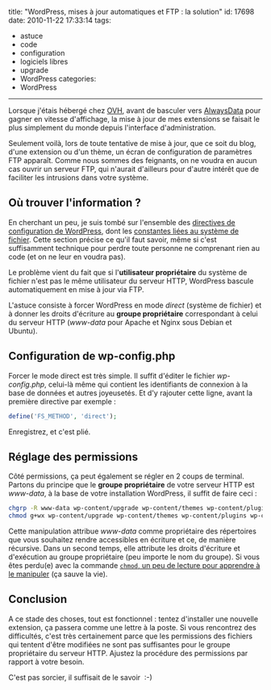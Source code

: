 title: "WordPress, mises à jour automatiques et FTP : la solution"
id: 17698
date: 2010-11-22 17:33:14
tags:
- astuce
- code
- configuration
- logiciels libres
- upgrade
- WordPress
categories:
- WordPress
---

Lorsque j'étais hébergé chez [OVH](http://www.ovh.com/), avant de basculer vers [AlwaysData](http://alwaysdata.com/) pour gagner en vitesse d'affichage, la mise à jour de mes extensions se faisait le plus simplement du monde depuis l'interface d'administration.

Seulement voilà, lors de toute tentative de mise à jour, que ce soit du blog, d'une extension ou d'un thème, un écran de configuration de paramètres FTP apparaît. Comme nous sommes des feignants, on ne voudra en aucun cas ouvrir un serveur FTP, qui n'aurait d'ailleurs pour d'autre intérêt que de faciliter les intrusions dans votre système.

<!--more-->

## Où trouver l'information ?

En cherchant un peu, je suis tombé sur l'ensemble des [directives de configuration de WordPress](http://codex.wordpress.org/Editing_wp-config.php), dont les [constantes liées au système de fichier](http://codex.wordpress.org/Editing_wp-config.php#WordPress_Upgrade_Constants).
Cette section précise ce qu'il faut savoir, même si c'est suffisamment technique pour perdre toute personne ne comprenant rien au code (et on ne leur en voudra pas).

Le problème vient du fait que si l'**utilisateur propriétaire** du système de fichier n'est pas le même utilisateur du serveur HTTP, WordPress bascule automatiquement en mise à jour via FTP.

L'astuce consiste à forcer WordPress en mode _direct_ (système de fichier) et à donner les droits d'écriture au **groupe propriétaire** correspondant à celui du serveur HTTP (_www-data_ pour Apache et Nginx sous Debian et Ubuntu).

## Configuration de wp-config.php

Forcer le mode direct est très simple. Il suffit d'éditer le fichier _wp-config.php_, celui-là même qui contient les identifiants de connexion à la base de données et autres joyeusetés. Et d'y rajouter cette ligne, avant la première directive par exemple :

```php
define('FS_METHOD', 'direct');
```

Enregistrez, et c'est plié.

## Réglage des permissions

Côté permissions, ça peut également se régler en 2 coups de terminal. Partons du principe que le **groupe propriétaire** de votre serveur HTTP est _www-data_, à la base de votre installation WordPress, il suffit de faire ceci :

```bash
chgrp -R www-data wp-content/upgrade wp-content/themes wp-content/plugins wp-content/uploads
chmod g+wx wp-content/upgrade wp-content/themes wp-content/plugins wp-content/uploads
```

Cette manipulation attribue _www-data_ comme propriétaire des répertoires que vous souhaitez rendre accessibles en écriture et ce, de manière récursive. Dans un second temps, elle attribute les droits d'écriture et d'exécution au groupe propriétaire (peu importe le nom du groupe).
Si vous êtes perdu(e) avec la commande [`chmod`, un peu de lecture pour apprendre à le manipuler](http://www.siteduzero.com/tutoriel-3-36115-les-chmod.html) (ça sauve la vie).

## Conclusion

A ce stade des choses, tout est fonctionnel : tentez d'installer une nouvelle extension, ça passera comme une lettre à la poste.
Si vous rencontrez des difficultés, c'est très certainement parce que les permissions des fichiers qui tentent d'être modifiées ne sont pas suffisantes pour le groupe propriétaire du serveur HTTP. Ajustez la procédure des permissions par rapport à votre besoin.

C'est pas sorcier, il suffisait de le savoir  :-)